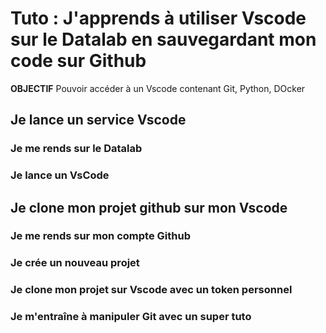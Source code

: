 # Tuto : J'apprends à utiliser Vscode sur le Datalab en sauvegardant mon code sur Github
**OBJECTIF** Pouvoir accéder à un Vscode contenant Git, Python, DOcker

## Je lance un service Vscode

### Je me rends sur le Datalab



### Je lance un VsCode

## Je clone mon projet github sur mon Vscode
### Je me rends sur mon compte Github
### Je crée un nouveau projet 
### Je clone mon projet sur Vscode avec un token personnel
### Je m'entraîne à manipuler Git avec un super tuto